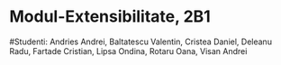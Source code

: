 # Modul-Extensibilitate, 2B1
#Studenti: Andries Andrei, Baltatescu Valentin, Cristea Daniel, Deleanu Radu,  Fartade Cristian, Lipsa Ondina, Rotaru Oana, Visan Andrei
